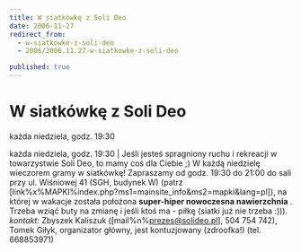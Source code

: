 ```yaml
---
title: W siatkówkę z Soli Deo
date: 2006-11-27
redirect_from: 
  - w-siatkowke-z-soli-deo
  - 2006/2006.11.27-w-siatkowke-z-soli-deo

published: true
---
```




# W siatkówkę z Soli Deo

<time>każda niedziela, godz. 19:30</time>

każda niedziela, godz. 19:30 | 
Jeśli jesteś spragniony ruchu i rekreacji w towarzystwie Soli Deo, to mamy coś dla Ciebie ;) W każdą niedzielę wieczorem gramy w siatkówkę!
Zapraszamy od godz. 19:30 do 21:00 do sali przy ul. Wiśniowej 41 (SGH, budynek W) (patrz [link%x%MAPKI%index.php?ms1=mainsite_info&ms2=mapki&lang=pl]), na której w wakacje została położona **super-hiper nowoczesna nawierzchnia** . Trzeba wziąć buty na zmianę i jeśli ktoś ma - piłkę (siatki już nie trzeba :))). 
*kontakt:* Zbyszek Kaliszuk ([mail%n%prezes@solideo.pl], 504 754 742), Tomek Giłyk, organizator główny, jest kontuzjowany (zdroofka!) (tel. 668853971)


<!--CONTENT FROM OLD SERVER (jos before 2013): każda niedziela, godz. 19:30 | 
Jeśli jesteś spragniony ruchu i rekreacji w towarzystwie Soli Deo, to mamy coś dla Ciebie ;) W każdą niedzielę wieczorem gramy w siatkówkę!


Zapraszamy od godz. 19:30 do 21:00 do sali przy ul. Wiśniowej 41 (SGH, budynek W) (patrz [link%x%MAPKI%index.php?ms1=mainsite_info&ms2=mapki&lang=pl]), na której w wakacje została położona **super-hiper nowoczesna nawierzchnia** . Trzeba wziąć buty na zmianę i jeśli ktoś ma - piłkę (siatki już nie trzeba :))). 


*kontakt:* Zbyszek Kaliszuk ([mail%n%prezes@solideo.pl], 504 754 742), Tomek Giłyk, organizator główny, jest kontuzjowany (zdroofka!) (tel. 668853971)

-->

<!--{{json:{"created_date":"2006-11-27 23:23:53","publish_down":"0000-00-00 00:00:00","id":"425"}}}-->
